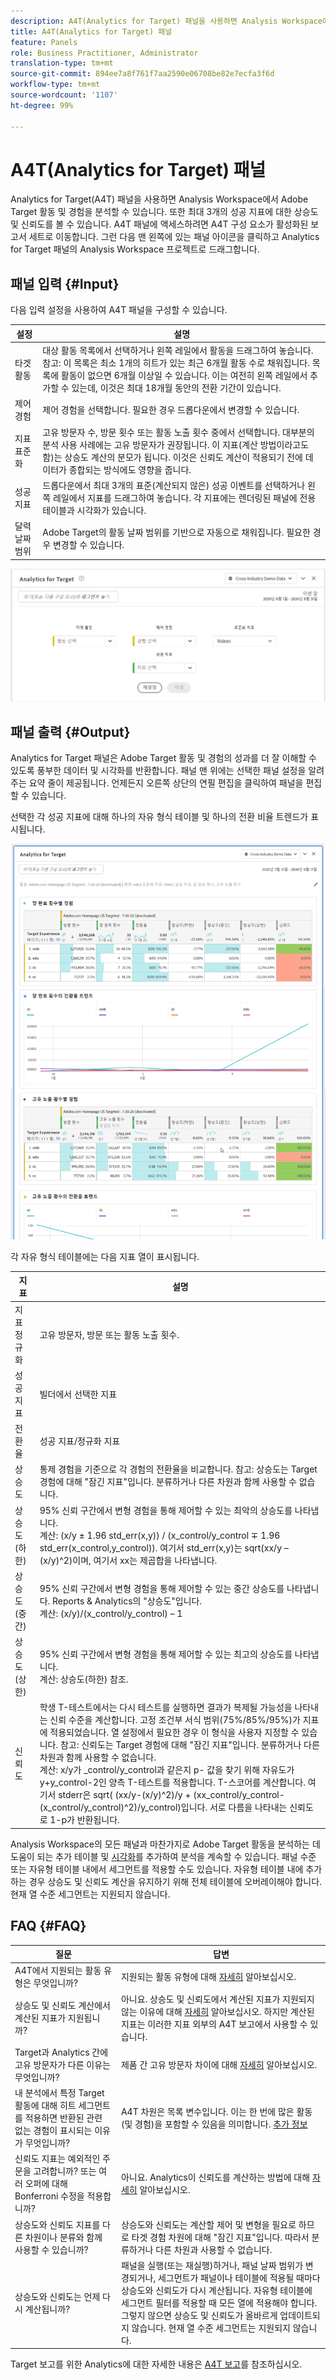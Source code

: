```yaml
---
description: A4T(Analytics for Target) 패널을 사용하면 Analysis Workspace에서 Adobe Target 활동 및 경험을 분석할 수 있습니다.
title: A4T(Analytics for Target) 패널
feature: Panels
role: Business Practitioner, Administrator
translation-type: tm+mt
source-git-commit: 894ee7a8f761f7aa2590e06708be82e7ecfa3f6d
workflow-type: tm+mt
source-wordcount: '1107'
ht-degree: 99%

---
```



# A4T(Analytics for Target) 패널

Analytics for Target(A4T) 패널을 사용하면 Analysis Workspace에서 Adobe Target 활동 및 경험을 분석할 수 있습니다. 또한 최대 3개의 성공 지표에 대한 상승도 및 신뢰도를 볼 수 있습니다. A4T 패널에 액세스하려면 A4T 구성 요소가 활성화된 보고서 세트로 이동합니다. 그런 다음 맨 왼쪽에 있는 패널 아이콘을 클릭하고 Analytics for Target 패널의 Analysis Workspace 프로젝트로 드래그합니다.

## 패널 입력 {#Input}

다음 입력 설정을 사용하여 A4T 패널을 구성할 수 있습니다.

| 설정 | 설명 |
|---|---|
| 타겟 활동 | 대상 활동 목록에서 선택하거나 왼쪽 레일에서 활동을 드래그하여 놓습니다. 참고: 이 목록은 최소 1개의 히트가 있는 최근 6개월 활동 수로 채워집니다. 목록에 활동이 없으면 6개월 이상일 수 있습니다. 이는 여전히 왼쪽 레일에서 추가할 수 있는데, 이것은 최대 18개월 동안의 전환 기간이 있습니다. |
| 제어 경험 | 제어 경험을 선택합니다. 필요한 경우 드롭다운에서 변경할 수 있습니다. |
| 지표 표준화 | 고유 방문자 수, 방문 횟수 또는 활동 노출 횟수 중에서 선택합니다. 대부분의 분석 사용 사례에는 고유 방문자가 권장됩니다. 이 지표(계산 방법이라고도 함)는 상승도 계산의 분모가 됩니다. 이것은 신뢰도 계산이 적용되기 전에 데이터가 종합되는 방식에도 영향을 줍니다. |
| 성공 지표 | 드롭다운에서 최대 3개의 표준(계산되지 않은) 성공 이벤트를 선택하거나 왼쪽 레일에서 지표를 드래그하여 놓습니다. 각 지표에는 렌더링된 패널에 전용 테이블과 시각화가 있습니다. |
| 달력 날짜 범위 | Adobe Target의 활동 날짜 범위를 기반으로 자동으로 채워집니다. 필요한 경우 변경할 수 있습니다. |

![패널 빌더](assets/a4t-panel-builder2.png)

## 패널 출력 {#Output}

Analytics for Target 패널은 Adobe Target 활동 및 경험의 성과를 더 잘 이해할 수 있도록 풍부한 데이터 및 시각화를 반환합니다. 패널 맨 위에는 선택한 패널 설정을 알려주는 요약 줄이 제공됩니다. 언제든지 오른쪽 상단의 연필 편집을 클릭하여 패널을 편집할 수 있습니다.

선택한 각 성공 지표에 대해 하나의 자유 형식 테이블 및 하나의 전환 비율 트렌드가 표시됩니다.

![렌더링됨](assets/a4t-rendered.png)


각 자유 형식 테이블에는 다음 지표 열이 표시됩니다.

| 지표 | 설명 |
|---|---|
| 지표 정규화 | 고유 방문자, 방문 또는 활동 노출 횟수. |
| 성공 지표 | 빌더에서 선택한 지표 |
| 전환율 | 성공 지표/정규화 지표 |
| 상승도 | 통제 경험을 기준으로 각 경험의 전환율을 비교합니다. 참고: 상승도는 Target 경험에 대해 &quot;잠긴 지표&quot;입니다. 분류하거나 다른 차원과 함께 사용할 수 없습니다. |
| 상승도(하한) | 95% 신뢰 구간에서 변형 경험을 통해 제어할 수 있는 최악의 상승도를 나타냅니다.<br>계산: (x/y ± 1.96 std_err(x,y)) / (x_control/y_control ∓ 1.96 std_err(x_control,y_control)). 여기서 std_err(x,y)는 sqrt(xx/y – (x/y)^2)이며, 여기서 xx는 제곱합을 나타냅니다. |
| 상승도(중간) | 95% 신뢰 구간에서 변형 경험을 통해 제어할 수 있는 중간 상승도를 나타냅니다. Reports &amp; Analytics의 &quot;상승도&quot;입니다.<br>계산: (x/y)/(x_control/y_control) – 1 |
| 상승도(상한) | 95% 신뢰 구간에서 변형 경험을 통해 제어할 수 있는 최고의 상승도를 나타냅니다.<br>계산: 상승도(하한) 참조. |
| 신뢰도 | 학생 T-테스트에서는 다시 테스트를 실행하면 결과가 복제될 가능성을 나타내는 신뢰 수준을 계산합니다. 고정 조건부 서식 범위(75%/85%/95%)가 지표에 적용되었습니다. 열 설정에서 필요한 경우 이 형식을 사용자 지정할 수 있습니다. 참고: 신뢰도는 Target 경험에 대해 &quot;잠긴 지표&quot;입니다. 분류하거나 다른 차원과 함께 사용할 수 없습니다.<br>계산: x/y가 _control/y_control과 같은지 p- 값을 찾기 위해 자유도가 y+y_control-2인 양측 T-테스트를 적용합니다. T-스코어를 계산합니다. 여기서 stderr은 sqrt( (xx/y-(x/y)^2)/y + (xx_control/y_control-(x_control/y_control)^2)/y_control)입니다. 서로 다름을 나타내는 신뢰도로 1-p가 반환됩니다. |

Analysis Workspace의 모든 패널과 마찬가지로 Adobe Target 활동을 분석하는 데 도움이 되는 추가 테이블 및 [시각화](https://docs.adobe.com/content/help/ko-KR/analytics/analyze/analysis-workspace/visualizations/freeform-analysis-visualizations.html)를 추가하여 분석을 계속할 수 있습니다. 패널 수준 또는 자유형 테이블 내에서 세그먼트를 적용할 수도 있습니다. 자유형 테이블 내에 추가하는 경우 상승도 및 신뢰도 계산을 유지하기 위해 전체 테이블에 오버레이해야 합니다. 현재 열 수준 세그먼트는 지원되지 않습니다.

## FAQ {#FAQ}

| 질문 | 답변 |
|---|---|
| A4T에서 지원되는 활동 유형은 무엇입니까? | 지원되는 활동 유형에 대해 [자세히](https://docs.adobe.com/content/help/ko-KR/target/using/integrate/a4t/a4t-faq/a4t-faq-activity-setup.html) 알아보십시오. |
| 상승도 및 신뢰도 계산에서 계산된 지표가 지원됩니까? | 아니요. 상승도 및 신뢰도에서 계산된 지표가 지원되지 않는 이유에 대해 [자세히](https://docs.adobe.com/content/help/ko-KR/target/using/integrate/a4t/a4t-faq/a4t-faq-lift-and-confidence.html) 알아보십시오. 하지만 계산된 지표는 이러한 지표 외부의 A4T 보고에서 사용할 수 있습니다. |
| Target과 Analytics 간에 고유 방문자가 다른 이유는 무엇입니까? | 제품 간 고유 방문자 차이에 대해 [자세히](https://docs.adobe.com/content/help/ko-KR/target/using/integrate/a4t/a4t-faq/a4t-faq-viewing-reports.html) 알아보십시오. |
| 내 분석에서 특정 Target 활동에 대해 히트 세그먼트를 적용하면 반환된 관련 없는 경험이 표시되는 이유가 무엇입니까? | A4T 차원은 목록 변수입니다. 이는 한 번에 많은 활동(및 경험)을 포함할 수 있음을 의미합니다. [추가 정보](https://docs.adobe.com/content/help/en/target/using/integrate/a4t/a4t-faq/a4t-faq-viewing-reports.html) |
| 신뢰도 지표는 예외적인 주문을 고려합니까? 또는 여러 오퍼에 대해 Bonferroni 수정을 적용합니까? | 아니요. Analytics이 신뢰도를 계산하는 방법에 대해 [자세히](https://docs.adobe.com/content/help/en/target/using/integrate/a4t/a4t-faq/a4t-faq-lift-and-confidence.html) 알아보십시오. |
| 상승도와 신뢰도 지표를 다른 차원이나 분류와 함께 사용할 수 있습니까? | 상승도와 신뢰도는 계산할 제어 및 변형을 필요로 하므로 타겟 경험 차원에 대해 &quot;잠긴 지표&quot;입니다. 따라서 분류하거나 다른 차원과 사용할 수 없습니다. |
| 상승도와 신뢰도는 언제 다시 계산됩니까? | 패널을 실행(또는 재실행)하거나, 패널 날짜 범위가 변경되거나, 세그먼트가 패널이나 테이블에 적용될 때마다 상승도와 신뢰도가 다시 계산됩니다. 자유형 테이블에 세그먼트 필터를 적용할 때 모든 열에 적용해야 합니다. 그렇지 않으면 상승도 및 신뢰도가 올바르게 업데이트되지 않습니다. 현재 열 수준 세그먼트는 지원되지 않습니다. |

Target 보고를 위한 Analytics에 대한 자세한 내용은 [A4T 보고](https://docs.adobe.com/content/help/ko-KR/target/using/integrate/a4t/reporting.html)를 참조하십시오.
